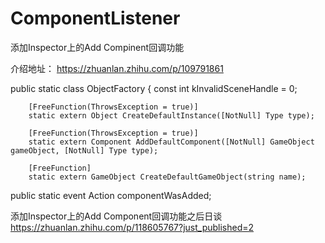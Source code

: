 # ComponentListener
添加Inspector上的Add Compinent回调功能

介绍地址：
https://zhuanlan.zhihu.com/p/109791861


 public static class ObjectFactory
    {
        const int kInvalidSceneHandle = 0;

        [FreeFunction(ThrowsException = true)]
        static extern Object CreateDefaultInstance([NotNull] Type type);

        [FreeFunction(ThrowsException = true)]
        static extern Component AddDefaultComponent([NotNull] GameObject gameObject, [NotNull] Type type);

        [FreeFunction]
        static extern GameObject CreateDefaultGameObject(string name);

public static event Action<Component> componentWasAdded;


添加Inspector上的Add Component回调功能之后日谈
https://zhuanlan.zhihu.com/p/118605767?just_published=2
